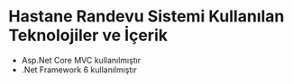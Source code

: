 # Hastane Randevu Sistemi Kullanılan Teknolojiler ve İçerik
* Asp.Net Core MVC kullanılmıştır
* .Net Framework 6 kullanılmıştır
